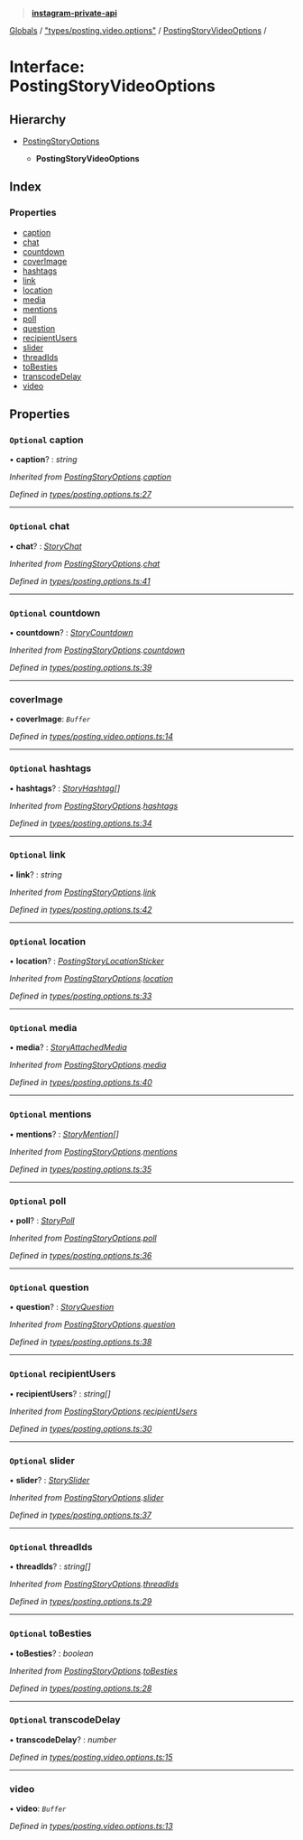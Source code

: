 > **[instagram-private-api](../README.md)**

[Globals](../README.md) / ["types/posting.video.options"](../modules/_types_posting_video_options_.md) / [PostingStoryVideoOptions](_types_posting_video_options_.postingstoryvideooptions.md) /

# Interface: PostingStoryVideoOptions

## Hierarchy

* [PostingStoryOptions](_types_posting_options_.postingstoryoptions.md)

  * **PostingStoryVideoOptions**

## Index

### Properties

* [caption](_types_posting_video_options_.postingstoryvideooptions.md#optional-caption)
* [chat](_types_posting_video_options_.postingstoryvideooptions.md#optional-chat)
* [countdown](_types_posting_video_options_.postingstoryvideooptions.md#optional-countdown)
* [coverImage](_types_posting_video_options_.postingstoryvideooptions.md#coverimage)
* [hashtags](_types_posting_video_options_.postingstoryvideooptions.md#optional-hashtags)
* [link](_types_posting_video_options_.postingstoryvideooptions.md#optional-link)
* [location](_types_posting_video_options_.postingstoryvideooptions.md#optional-location)
* [media](_types_posting_video_options_.postingstoryvideooptions.md#optional-media)
* [mentions](_types_posting_video_options_.postingstoryvideooptions.md#optional-mentions)
* [poll](_types_posting_video_options_.postingstoryvideooptions.md#optional-poll)
* [question](_types_posting_video_options_.postingstoryvideooptions.md#optional-question)
* [recipientUsers](_types_posting_video_options_.postingstoryvideooptions.md#optional-recipientusers)
* [slider](_types_posting_video_options_.postingstoryvideooptions.md#optional-slider)
* [threadIds](_types_posting_video_options_.postingstoryvideooptions.md#optional-threadids)
* [toBesties](_types_posting_video_options_.postingstoryvideooptions.md#optional-tobesties)
* [transcodeDelay](_types_posting_video_options_.postingstoryvideooptions.md#optional-transcodedelay)
* [video](_types_posting_video_options_.postingstoryvideooptions.md#video)

## Properties

### `Optional` caption

• **caption**? : *string*

*Inherited from [PostingStoryOptions](_types_posting_options_.postingstoryoptions.md).[caption](_types_posting_options_.postingstoryoptions.md#optional-caption)*

*Defined in [types/posting.options.ts:27](https://github.com/dilame/instagram-private-api/blob/01eb399/src/types/posting.options.ts#L27)*

___

### `Optional` chat

• **chat**? : *[StoryChat](_types_media_configure_story_options_.storychat.md)*

*Inherited from [PostingStoryOptions](_types_posting_options_.postingstoryoptions.md).[chat](_types_posting_options_.postingstoryoptions.md#optional-chat)*

*Defined in [types/posting.options.ts:41](https://github.com/dilame/instagram-private-api/blob/01eb399/src/types/posting.options.ts#L41)*

___

### `Optional` countdown

• **countdown**? : *[StoryCountdown](_types_media_configure_story_options_.storycountdown.md)*

*Inherited from [PostingStoryOptions](_types_posting_options_.postingstoryoptions.md).[countdown](_types_posting_options_.postingstoryoptions.md#optional-countdown)*

*Defined in [types/posting.options.ts:39](https://github.com/dilame/instagram-private-api/blob/01eb399/src/types/posting.options.ts#L39)*

___

###  coverImage

• **coverImage**: *`Buffer`*

*Defined in [types/posting.video.options.ts:14](https://github.com/dilame/instagram-private-api/blob/01eb399/src/types/posting.video.options.ts#L14)*

___

### `Optional` hashtags

• **hashtags**? : *[StoryHashtag](_types_media_configure_story_options_.storyhashtag.md)[]*

*Inherited from [PostingStoryOptions](_types_posting_options_.postingstoryoptions.md).[hashtags](_types_posting_options_.postingstoryoptions.md#optional-hashtags)*

*Defined in [types/posting.options.ts:34](https://github.com/dilame/instagram-private-api/blob/01eb399/src/types/posting.options.ts#L34)*

___

### `Optional` link

• **link**? : *string*

*Inherited from [PostingStoryOptions](_types_posting_options_.postingstoryoptions.md).[link](_types_posting_options_.postingstoryoptions.md#optional-link)*

*Defined in [types/posting.options.ts:42](https://github.com/dilame/instagram-private-api/blob/01eb399/src/types/posting.options.ts#L42)*

___

### `Optional` location

• **location**? : *[PostingStoryLocationSticker](_types_posting_options_.postingstorylocationsticker.md)*

*Inherited from [PostingStoryOptions](_types_posting_options_.postingstoryoptions.md).[location](_types_posting_options_.postingstoryoptions.md#optional-location)*

*Defined in [types/posting.options.ts:33](https://github.com/dilame/instagram-private-api/blob/01eb399/src/types/posting.options.ts#L33)*

___

### `Optional` media

• **media**? : *[StoryAttachedMedia](_types_media_configure_story_options_.storyattachedmedia.md)*

*Inherited from [PostingStoryOptions](_types_posting_options_.postingstoryoptions.md).[media](_types_posting_options_.postingstoryoptions.md#optional-media)*

*Defined in [types/posting.options.ts:40](https://github.com/dilame/instagram-private-api/blob/01eb399/src/types/posting.options.ts#L40)*

___

### `Optional` mentions

• **mentions**? : *[StoryMention](_types_media_configure_story_options_.storymention.md)[]*

*Inherited from [PostingStoryOptions](_types_posting_options_.postingstoryoptions.md).[mentions](_types_posting_options_.postingstoryoptions.md#optional-mentions)*

*Defined in [types/posting.options.ts:35](https://github.com/dilame/instagram-private-api/blob/01eb399/src/types/posting.options.ts#L35)*

___

### `Optional` poll

• **poll**? : *[StoryPoll](_types_media_configure_story_options_.storypoll.md)*

*Inherited from [PostingStoryOptions](_types_posting_options_.postingstoryoptions.md).[poll](_types_posting_options_.postingstoryoptions.md#optional-poll)*

*Defined in [types/posting.options.ts:36](https://github.com/dilame/instagram-private-api/blob/01eb399/src/types/posting.options.ts#L36)*

___

### `Optional` question

• **question**? : *[StoryQuestion](_types_media_configure_story_options_.storyquestion.md)*

*Inherited from [PostingStoryOptions](_types_posting_options_.postingstoryoptions.md).[question](_types_posting_options_.postingstoryoptions.md#optional-question)*

*Defined in [types/posting.options.ts:38](https://github.com/dilame/instagram-private-api/blob/01eb399/src/types/posting.options.ts#L38)*

___

### `Optional` recipientUsers

• **recipientUsers**? : *string[]*

*Inherited from [PostingStoryOptions](_types_posting_options_.postingstoryoptions.md).[recipientUsers](_types_posting_options_.postingstoryoptions.md#optional-recipientusers)*

*Defined in [types/posting.options.ts:30](https://github.com/dilame/instagram-private-api/blob/01eb399/src/types/posting.options.ts#L30)*

___

### `Optional` slider

• **slider**? : *[StorySlider](_types_media_configure_story_options_.storyslider.md)*

*Inherited from [PostingStoryOptions](_types_posting_options_.postingstoryoptions.md).[slider](_types_posting_options_.postingstoryoptions.md#optional-slider)*

*Defined in [types/posting.options.ts:37](https://github.com/dilame/instagram-private-api/blob/01eb399/src/types/posting.options.ts#L37)*

___

### `Optional` threadIds

• **threadIds**? : *string[]*

*Inherited from [PostingStoryOptions](_types_posting_options_.postingstoryoptions.md).[threadIds](_types_posting_options_.postingstoryoptions.md#optional-threadids)*

*Defined in [types/posting.options.ts:29](https://github.com/dilame/instagram-private-api/blob/01eb399/src/types/posting.options.ts#L29)*

___

### `Optional` toBesties

• **toBesties**? : *boolean*

*Inherited from [PostingStoryOptions](_types_posting_options_.postingstoryoptions.md).[toBesties](_types_posting_options_.postingstoryoptions.md#optional-tobesties)*

*Defined in [types/posting.options.ts:28](https://github.com/dilame/instagram-private-api/blob/01eb399/src/types/posting.options.ts#L28)*

___

### `Optional` transcodeDelay

• **transcodeDelay**? : *number*

*Defined in [types/posting.video.options.ts:15](https://github.com/dilame/instagram-private-api/blob/01eb399/src/types/posting.video.options.ts#L15)*

___

###  video

• **video**: *`Buffer`*

*Defined in [types/posting.video.options.ts:13](https://github.com/dilame/instagram-private-api/blob/01eb399/src/types/posting.video.options.ts#L13)*